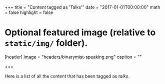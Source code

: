 +++
title = "Content tagged as 'Talks'"
date = "2017-01-01T00:00:00"
math = false
highlight = false

# Optional featured image (relative to `static/img/` folder).
[header]
image = "headers/binarymist-speaking.png"
caption = ""

+++

Here is a list of all the content that has been tagged as *talks*.

